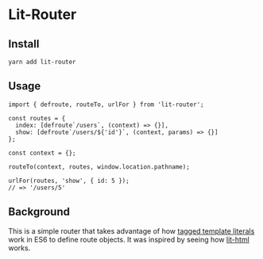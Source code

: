 # Lit-Router

## Install

```
yarn add lit-router
```

## Usage

```
import { defroute, routeTo, urlFor } from 'lit-router';

const routes = {
  index: [defroute`/users`, (context) => {}],
  show: [defroute`/users/${'id'}`, (context, params) => {}]
};

const context = {};

routeTo(context, routes, window.location.pathname);

urlFor(routes, 'show', { id: 5 });
// => '/users/5'
```

## Background

This is a simple router that takes advantage of how [tagged template literals](https://ponyfoo.com/articles/es6-template-strings-in-depth#demystifying-tagged-templates) work in ES6 to define route objects. It was inspired by seeing how [lit-html](https://github.com/PolymerLabs/lit-html) works.
